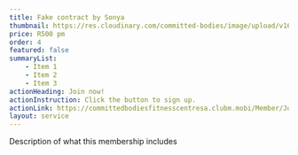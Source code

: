 ```yaml
---
title: Fake contract by Sonya
thumbnail: https://res.cloudinary.com/committed-bodies/image/upload/v1642663748/services/functional-training-gym-benoni-scaled.png
price: R500 pm
order: 4
featured: false
summaryList:
    - Item 1
    - Item 2
    - Item 3
actionHeading: Join now!
actionInstruction: Click the button to sign up.
actionLink: https://committedbodiesfitnesscentresa.clubm.mobi/Member/Joining.mvc?mtid=59918&joinAsNew=True
layout: service
---
```

Description of what this membership includes